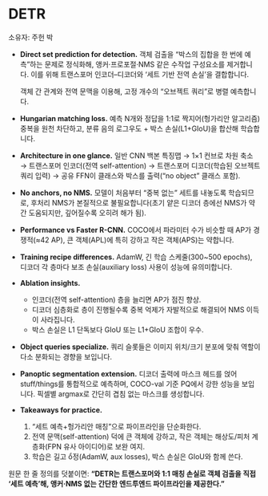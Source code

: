 # DETR

소유자: 주헌 박

- **Direct set prediction for detection.** 객체 검출을 “박스의 집합을 한 번에 예측”하는 문제로 정식화해, 앵커·프로포절·NMS 같은 수작업 구성요소를 제거합니다. 이를 위해 트랜스포머 인코더–디코더와 ‘세트 기반 전역 손실’을 결합합니다.
    
    객체 간 관계와 전역 문맥을 이용해, 고정 개수의 “오브젝트 쿼리”로 병렬 예측합니다.
    
- **Hungarian matching loss.** 예측 N개와 정답을 1:1로 짝지어(헝가리안 알고리즘) 중복을 원천 차단하고, 분류 음의 로그우도 + 박스 손실(L1+GIoU)을 합산해 학습합니다.
- **Architecture in one glance.** 일반 CNN 백본 특징맵 → 1×1 컨브로 차원 축소 → 트랜스포머 인코더(전역 self-attention) → 트랜스포머 디코더(학습된 오브젝트 쿼리 입력) → 공유 FFN이 클래스와 박스를 출력(“no object” 클래스 포함).
- **No anchors, no NMS.** 모델이 처음부터 “중복 없는” 세트를 내놓도록 학습되므로, 후처리 NMS가 본질적으로 불필요합니다(초기 얕은 디코더 층에선 NMS가 약간 도움되지만, 깊어질수록 오히려 해가 됨).
- **Performance vs Faster R-CNN.** COCO에서 파라미터 수가 비슷할 때 AP가 경쟁적(≈42 AP), 큰 객체(APL)에 특히 강하고 작은 객체(APS)는 약합니다.
- **Training recipe differences.** AdamW, 긴 학습 스케줄(300~500 epochs), 디코더 각 층마다 보조 손실(auxiliary loss) 사용이 성능에 유의미합니다.
- **Ablation insights.**
    - 인코더(전역 self-attention) 층을 늘리면 AP가 점진 향상.
    - 디코더 심층화로 층이 진행될수록 중복 억제가 자발적으로 해결되어 NMS 이득이 사라집니다.
    - 박스 손실은 L1 단독보다 GIoU 또는 L1+GIoU 조합이 우수.
- **Object queries specialize.** 쿼리 슬롯들은 이미지 위치/크기 분포에 맞춰 역할이 다소 분화되는 경향을 보입니다.
- **Panoptic segmentation extension.** 디코더 출력에 마스크 헤드를 얹어 stuff/things를 통합적으로 예측하며, COCO-val 기준 PQ에서 강한 성능을 보입니다. 픽셀별 argmax로 간단히 겹침 없는 마스크를 생성합니다.
- **Takeaways for practice.**
    1. “세트 예측+헝가리안 매칭”으로 파이프라인을 단순화한다.
    2. 전역 문맥(self-attention) 덕에 큰 객체에 강하고, 작은 객체는 해상도/피처 계층화(FPN 유사 아이디어)로 보완 여지.
    3. 학습은 길고 ổ정(AdamW, aux losses), 박스 손실은 GIoU와 함께 쓴다.

원문 한 줄 정의를 덧붙이면: **“DETR는 트랜스포머와 1:1 매칭 손실로 객체 검출을 직접 ‘세트 예측’해, 앵커·NMS 없는 간단한 엔드투엔드 파이프라인을 제공한다.”**